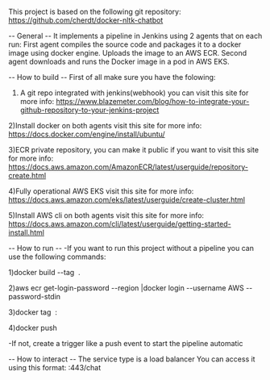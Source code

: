 This project is based on the following git repository:
https://github.com/cherdt/docker-nltk-chatbot

-- General --
It implements a pipeline in Jenkins using 2 agents that on each run:
First agent compiles the source code and packages it to a docker image using docker engine.
Uploads the image to an AWS ECR.
Second agent downloads and runs the Docker image in a pod in AWS EKS.

-- How to build --
First of all make sure you have the folowing:
1) A git repo integrated with jenkins(webhook)
you can visit this site for more info:
https://www.blazemeter.com/blog/how-to-integrate-your-github-repository-to-your-jenkins-project

2)Install docker on both agents
visit this site for more info:
https://docs.docker.com/engine/install/ubuntu/

3)ECR private repository, you can make it public if you want to
visit this site for more info:
https://docs.aws.amazon.com/AmazonECR/latest/userguide/repository-create.html

4)Fully operational AWS EKS
visit this site for more info:
https://docs.aws.amazon.com/eks/latest/userguide/create-cluster.html

5)Install AWS cli on both agents
visit this site for more info:
https://docs.aws.amazon.com/cli/latest/userguide/getting-started-install.html

-- How to run --
-If you want to run this project without a pipeline you can use the following commands:

1)docker build --tag <image name> .

2)aws ecr get-login-password --region <region> |docker login --username AWS --password-stdin <your ecr>

3)docker tag <image name> <ecr repo>:<tag>

4)docker push <ecr repo>

-If not, create a trigger like a push event to start the pipeline automatic


-- How to interact --
The service type is a load balancer
You can access it using this format:
<your load balancer url>:443/chat

